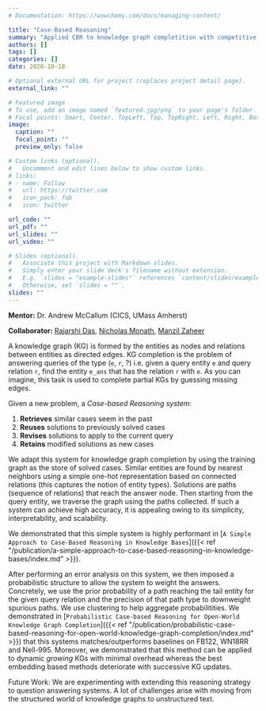 ```yaml
---
# Documentation: https://wowchemy.com/docs/managing-content/

title: "Case-Based Reasoning"
summary: "Applied CBR to knowledge graph completition with competitive results. Demonstrated usage instances where it outperforms existing embedding-based methods. Working to extend functionality to raw text."
authors: []
tags: []
categories: []
date: 2020-10-18

# Optional external URL for project (replaces project detail page).
external_link: ""

# Featured image
# To use, add an image named `featured.jpg/png` to your page's folder.
# Focal points: Smart, Center, TopLeft, Top, TopRight, Left, Right, BottomLeft, Bottom, BottomRight.
image:
  caption: ""
  focal_point: ""
  preview_only: false

# Custom links (optional).
#   Uncomment and edit lines below to show custom links.
# links:
# - name: Follow
#   url: https://twitter.com
#   icon_pack: fab
#   icon: twitter

url_code: ""
url_pdf: ""
url_slides: ""
url_video: ""

# Slides (optional).
#   Associate this project with Markdown slides.
#   Simply enter your slide deck's filename without extension.
#   E.g. `slides = "example-slides"` references `content/slides/example-slides.md`.
#   Otherwise, set `slides = ""`.
slides: ""
---
```


**Mentor:** Dr. Andrew McCallum (CICS, UMass Amherst)

**Collaborator:** [Rajarshi Das](http://rajarshd.github.io/), [Nicholas Monath](https://people.cs.umass.edu/~nmonath/), [Manzil Zaheer](http://www.manzil.ml/)

A knowledge graph (KG) is formed by the entities as nodes and relations between entities as directed edges. KG completion is the problem of answering queries of the type (`e`, `r`, ?) i.e. given a query entity `e` and query relation `r`, find the entity `e_ans` that has the relation `r` with `e`. As you can imagine, this task is used to complete partial KGs by guessing missing edges.

Given a new problem, a *Case-based Reasoning system*:
1. **Retrieves** similar cases seem in the past
2. **Reuses** solutions to previously solved cases
3. **Revises** solutions to apply to the current query
4. **Retains** modified solutions as new cases

We adapt this system for knowledge graph completion by using the training graph as the store of solved cases. Similar entities are found by nearest neighbors using a simple one-hot representation based on connected relations (this captures the notion of entity types). Solutions are paths (sequence of relations) that reach the answer node. Then starting from the query entity, we traverse the graph using the paths collected. If such a system can achieve high accuracy, it is appealing owing to its simplicity, interpretability, and scalability.

We demonstrated that this simple system is highly performant in [`A Simple Approach to Case-Based Reasoning in Knowledge Bases`]({{< ref "/publication/a-simple-approach-to-case-based-reasoning-in-knowledge-bases/index.md" >}}).

After performing an error analysis on this system, we then imposed a probabilistic structure to allow the system to weight the answers. Concretely, we use the prior probability of a path reaching the tail entity for the given query relation and the precision of that path type to downweight spurious paths. We use clustering to help aggregate probabilitities. We demonstrated in [`Probabilistic Case-based Reasoning for Open-World Knowledge Graph Completion`]({{< ref "/publication/probabilistic-case-based-reasoning-for-open-world-knowledge-graph-completion/index.md" >}}) that this systems matches/outperforms baselines on FB122, WN18RR and Nell-995. Moreover, we demonstrated that this method can be applied to dynamic *growing* KGs with minimal overhead whereas the best embedding based methods deteriorate with successive KG updates.

Future Work: We are experimenting with extending this reasoning strategy to question answering systems. A lot of challenges arise with moving from the structured world of knowledge graphs to unstructured text.

